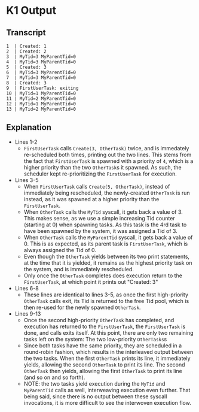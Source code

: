 # K1 Output

## Transcript

```
1  | Created: 1
2  | Created: 2
3  | MyTid=3 MyParentTid=0
4  | MyTid=3 MyParentTid=0
5  | Created: 3
6  | MyTid=3 MyParentTid=0
7  | MyTid=3 MyParentTid=0
8  | Created: 3
9  | FirstUserTask: exiting
10 | MyTid=1 MyParentTid=0
11 | MyTid=2 MyParentTid=0
12 | MyTid=1 MyParentTid=0
13 | MyTid=2 MyParentTid=0
```

## Explanation

- Lines 1-2
    - `FirstUserTask` calls `Create(3, OtherTask)` twice, and is immedately re-scheduled both times, printing out the two lines. This stems from the fact that `FirstUserTask` is spawned with a priority of `4`, which is a higher priority than the two `OtherTask`s it spawned. As such, the scheduler kept re-prioritizing the `FirstUserTask` for execution.
- Lines 3-5
    - When `FirstUserTask` calls `Create(5, OtherTask)`, instead of immediately being rescheduled, the newly-created `OtherTask` is run instead, as it was spawned at a higher priority than the `FirstUserTask`.
    - When `OtherTask` calls the `MyTid` syscall, it gets back a value of 3. This makes sense, as we use a simple increasing Tid counter (starting at 0) when spawning tasks. As this task is the 4rd task to have been spawned by the system, it was assigned a Tid of 3.
    - When `OtherTask` calls the `MyParentTid` syscall, it gets back a value of 0. This is as expected, as its parent task is `FirstUserTask`, which is always assigned the Tid of 0.
    - Even though the `OtherTask` yields between its two print statements, at the time that it is yielded, it remains as the highest priority task on the system, and is immediately rescheduled.
    - Only once the `OtherTask` completes does execution return to the `FirstUserTask`, at which point it prints out "Created: 3"
- Lines 6-8
    - These lines are identical to lines 3-5, as once the first high-priority `OtherTask` calls exit, its Tid is returned to the free Tid pool, which is then re-used for the newly spawned `OtherTask`.
- Lines 9-13
    - Once the second high-priority `OtherTask` has completed, and execution has returned to the `FirstUserTask`, the `FirstUserTask` is done, and calls exits itself. At this point, there are only two remaining tasks left on the system: The two low-priority `OtherTasks`s
    - Since both tasks have the same priority, they are scheduled in a round-robin fashion, which results in the interleaved output between the two tasks. When the first `OtherTask` prints its line, it immediately yields, allowing the second `OtherTask` to print its line. The second `OtherTask` then yields, allowing the first `OtherTask` to print its line (and so on and so forth).
    - NOTE: the two tasks yield execution during the `MyTid` and `MyParentTid` calls as well, interweaving execution even further. That being said, since there is no output between these syscall invocations, it is more difficult to see the interwoven execution flow.

